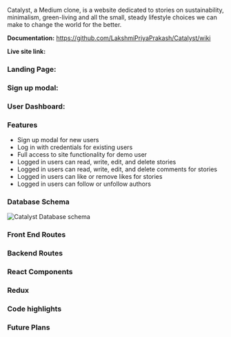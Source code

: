 Catalyst, a Medium clone, is a website dedicated to stories on sustainability, minimalism, green-living and all the small, steady lifestyle choices we can make to change the world for the better.  

**Documentation:** https://github.com/LakshmiPriyaPrakash/Catalyst/wiki  

**Live site link:**  

### Landing Page:
### Sign up modal:
### User Dashboard:
### Features
* Sign up modal for new users 
* Log in with credentials for existing users
* Full access to site functionality for demo user
* Logged in users can read, write, edit, and delete stories
* Logged in users can read, write, edit, and delete comments for stories
* Logged in users can like or remove likes for stories
* Logged in users can follow or unfollow authors

### Database Schema

![Catalyst Database schema](https://user-images.githubusercontent.com/69326826/136686373-73a22f35-b547-4391-8c31-a6a487868d6d.png)

### Front End Routes
### Backend Routes
### React Components
### Redux
### Code highlights
### Future Plans
